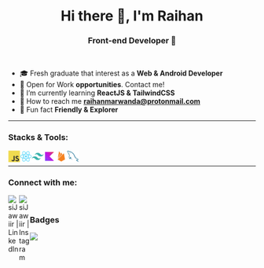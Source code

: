 <h1 align=center>Hi there 👋, I'm Raihan</h1>
<h3 align=center>Front-end Developer 💼</h3>

<br />

- 🎓 Fresh graduate that interest as a **Web & Android Developer**
- 🔎 Open for Work **opportunities**. Contact me!
- 🌱 I’m currently learning **ReactJS & TailwindCSS**
- 📧 How to reach me **raihanmarwanda@protonmail.com**
- 🎉 Fun fact **Friendly & Explorer**

<hr />

### Stacks & Tools:
<img align="left" alt="javascript" width="24px" src="https://raw.githubusercontent.com/devicons/devicon/master/icons/javascript/javascript-original.svg" />
<img align="left" alt="reactjs" width="24px" src="https://raw.githubusercontent.com/devicons/devicon/master/icons/react/react-original.svg" />
<img align="left" alt="tailwindcss" width="24px" src="https://raw.githubusercontent.com/devicons/devicon/master/icons/tailwindcss/tailwindcss-plain.svg" />
<img align="left" alt="kotlin" width="24px" src="https://raw.githubusercontent.com/devicons/devicon/master/icons/kotlin/kotlin-original.svg" />
<img align="left" alt="firebase" width="24px" src="https://raw.githubusercontent.com/devicons/devicon/master/icons/firebase/firebase-plain.svg" />
<img align="left" alt="mysql" width="24px" src="https://raw.githubusercontent.com/devicons/devicon/master/icons/mysql/mysql-original.svg" />

<br />
<hr />

### Connect with me:
[<img align="left" alt="siJawiir | LinkedIn" width="22px" src="https://www.vectorlogo.zone/logos/linkedin/linkedin-tile.svg" />][linkedin]
[<img align="left" alt="siJawiir | Instagram" width="22px" src="https://www.vectorlogo.zone/logos/instagram/instagram-icon.svg" />][instagram]

[linkedin]: https://www.linkedin.com/in/raihanmarwanda/
[instagram]: https://www.instagram.com/raihanmarwanda/

<br />

### Badges
![](https://komarev.com/ghpvc/?username=siJawiir)

<!--
**siJawiir/siJawiir** is a ✨ _special_ ✨ repository because its `README.md` (this file) appears on your GitHub profile.

Here are some ideas to get you started:

- 🔭 I’m currently working on ...
- 🌱 I’m currently learning ...
- 👯 I’m looking to collaborate on ...
- 🤔 I’m looking for help with ...
- 💬 Ask me about ...
- 📫 How to reach me: ...
- 😄 Pronouns: ...
- ⚡ Fun fact: ...
-->
